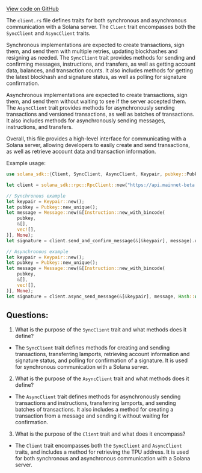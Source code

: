 [View code on GitHub](https://github.com/solana-labs/solana/blob/master/sdk/src/client.rs)

The `client.rs` file defines traits for both synchronous and asynchronous communication with a Solana server. The `Client` trait encompasses both the `SyncClient` and `AsyncClient` traits. 

Synchronous implementations are expected to create transactions, sign them, and send them with multiple retries, updating blockhashes and resigning as needed. The `SyncClient` trait provides methods for sending and confirming messages, instructions, and transfers, as well as getting account data, balances, and transaction counts. It also includes methods for getting the latest blockhash and signature status, as well as polling for signature confirmation. 

Asynchronous implementations are expected to create transactions, sign them, and send them without waiting to see if the server accepted them. The `AsyncClient` trait provides methods for asynchronously sending transactions and versioned transactions, as well as batches of transactions. It also includes methods for asynchronously sending messages, instructions, and transfers. 

Overall, this file provides a high-level interface for communicating with a Solana server, allowing developers to easily create and send transactions, as well as retrieve account data and transaction information. 

Example usage:

```rust
use solana_sdk::{Client, SyncClient, AsyncClient, Keypair, pubkey::Pubkey, message::Message, instruction::Instruction};

let client = solana_sdk::rpc::RpcClient::new("https://api.mainnet-beta.solana.com".to_string());

// Synchronous example
let keypair = Keypair::new();
let pubkey = Pubkey::new_unique();
let message = Message::new(&[Instruction::new_with_bincode(
    pubkey,
    &[],
    vec![],
)], None);
let signature = client.send_and_confirm_message(&[&keypair], message).unwrap();

// Asynchronous example
let keypair = Keypair::new();
let pubkey = Pubkey::new_unique();
let message = Message::new(&[Instruction::new_with_bincode(
    pubkey,
    &[],
    vec![],
)], None);
let signature = client.async_send_message(&[&keypair], message, Hash::default()).unwrap();
```
## Questions: 
 1. What is the purpose of the `SyncClient` trait and what methods does it define?
- The `SyncClient` trait defines methods for creating and sending transactions, transferring lamports, retrieving account information and signature status, and polling for confirmation of a signature. It is used for synchronous communication with a Solana server.

2. What is the purpose of the `AsyncClient` trait and what methods does it define?
- The `AsyncClient` trait defines methods for asynchronously sending transactions and instructions, transferring lamports, and sending batches of transactions. It also includes a method for creating a transaction from a message and sending it without waiting for confirmation.

3. What is the purpose of the `Client` trait and what does it encompass?
- The `Client` trait encompasses both the `SyncClient` and `AsyncClient` traits, and includes a method for retrieving the TPU address. It is used for both synchronous and asynchronous communication with a Solana server.